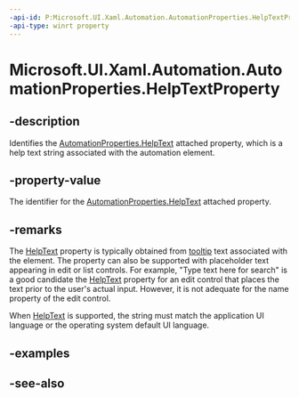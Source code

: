 ```yaml
---
-api-id: P:Microsoft.UI.Xaml.Automation.AutomationProperties.HelpTextProperty
-api-type: winrt property
---
```


<!-- Property syntax
public Windows.UI.Xaml.DependencyProperty HelpTextProperty { get; }
-->

# Microsoft.UI.Xaml.Automation.AutomationProperties.HelpTextProperty

## -description
Identifies the [AutomationProperties.HelpText](/windows/winui/api/microsoft.ui.xaml.automation.automationproperties#xaml-attached-properties) attached property, which is a help text string associated with the automation element.

## -property-value
The identifier for the [AutomationProperties.HelpText](/windows/winui/api/microsoft.ui.xaml.automation.automationproperties#xaml-attached-properties) attached property.

## -remarks
The [HelpText](/windows/winui/api/microsoft.ui.xaml.automation.automationproperties#xaml-attached-properties) property is typically obtained from [tooltip](../microsoft.ui.xaml.controls/tooltip.md) text associated with the element. The property can also be supported with placeholder text appearing in edit or list controls. For example, "Type text here for search" is a good candidate the [HelpText](/windows/winui/api/microsoft.ui.xaml.automation.automationproperties#xaml-attached-properties) property for an edit control that places the text prior to the user's actual input. However, it is not adequate for the name property of the edit control.

When [HelpText](/windows/winui/api/microsoft.ui.xaml.automation.automationproperties#xaml-attached-properties) is supported, the string must match the application UI language or the operating system default UI language.

## -examples

## -see-also
